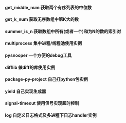 #### get_middle_num 获取两个有序列表的中位数 
#### get_k_num 获取无序数组中第K大的数
#### summer_is_n 获取数组中所有(或者一个)和为N的数的索引对
#### multiprocess 集中进程/线程池使用实例
#### pysnooper 一个方便的debug工具
#### difflib 做diff的库使用实例
#### package-py-project 自己打python包实例
#### yield 自己实现生成器
#### signal-timeout 使用信号实现超时控制
#### log 自定义日志格式及多进程下日志handler实例
